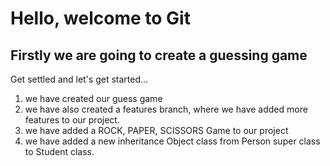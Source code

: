 # Hello, welcome to Git
## Firstly we are going to create a guessing game

 Get settled and let's get started... 

1. we have  created our guess game
2. we have also created a features branch, where we have added more features to our project.
3. we have added a ROCK, PAPER, SCISSORS Game to our project
4. we have added a new inheritance Object class from Person super class to Student class.